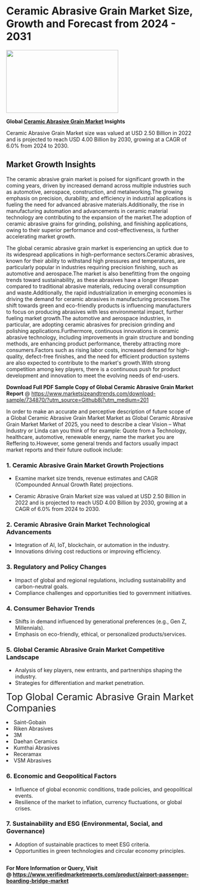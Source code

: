<H1>Ceramic Abrasive Grain Market Size, Growth and Forecast from 2024 - 2031</H1><img class="aligncenter size-medium wp-image-584254" src="https://thirdeyenews.in/wp-content/uploads/2024/09/Global-Market-Research-300x168.jpeg" alt="" width="300" height="168" /><p><strong>Global&nbsp;<a href="https://www.marketsizeandtrends.com/download-sample/734870/?utm_source=Github8j?utm_medium=201">Ceramic Abrasive Grain Market</a> Insights</strong></p><p>Ceramic Abrasive Grain Market size was valued at USD 2.50 Billion in 2022 and is projected to reach USD 4.00 Billion by 2030, growing at a CAGR of 6.0% from 2024 to 2030.</p><p><h2>Market Growth Insights</h2> <p>The ceramic abrasive grain market is poised for significant growth in the coming years, driven by increased demand across multiple industries such as automotive, aerospace, construction, and metalworking.The growing emphasis on precision, durability, and efficiency in industrial applications is fueling the need for advanced abrasive materials.Additionally, the rise in manufacturing automation and advancements in ceramic material technology are contributing to the expansion of the market.The adoption of ceramic abrasive grains for grinding, polishing, and finishing applications, owing to their superior performance and cost-effectiveness, is further accelerating market growth.</p> <p>The global ceramic abrasive grain market is experiencing an uptick due to its widespread applications in high-performance sectors.Ceramic abrasives, known for their ability to withstand high pressures and temperatures, are particularly popular in industries requiring precision finishing, such as automotive and aerospace.The market is also benefitting from the ongoing trends toward sustainability, as these abrasives have a longer lifespan compared to traditional abrasive materials, reducing overall consumption and waste.Additionally, the rapid industrialization in emerging economies is driving the demand for ceramic abrasives in manufacturing processes.The shift towards green and eco-friendly products is influencing manufacturers to focus on producing abrasives with less environmental impact, further fueling market growth.The automotive and aerospace industries, in particular, are adopting ceramic abrasives for precision grinding and polishing applications.Furthermore, continuous innovations in ceramic abrasive technology, including improvements in grain structure and bonding methods, are enhancing product performance, thereby attracting more consumers.Factors such as rising labor costs, increased demand for high-quality, defect-free finishes, and the need for efficient production systems are also expected to contribute to the market's growth.With strong competition among key players, there is a continuous push for product development and innovation to meet the evolving needs of end-users.<p><span class=""><strong>Download Full PDF Sample Copy of Global Ceramic Abrasive Grain Market Report</strong> @ <a href="https://www.marketsizeandtrends.com/download-sample/734870/?utm_source=Github8j?utm_medium=201" target="_blank">https://www.marketsizeandtrends.com/download-sample/734870/?utm_source=Github8j?utm_medium=201</a></span></p><p>In order to make an accurate and perceptive description of future scope of a Global&nbsp;Ceramic Abrasive Grain Market Market as Global&nbsp;Ceramic Abrasive Grain Market Market of 2025, you need to describe a clear Vision &ndash; What Industry or Linda can you think of for example: Quote from a Technology, healthcare, automotive, renewable energy, name the market you are Reffering to.However, some general trends and factors usually impact market reports and their future outlook include:</p><h3>1.&nbsp;<strong>Ceramic Abrasive Grain Market Growth Projections</strong></h3><ul><li>Examine market size trends, revenue estimates and CAGR (Compounded Annual Growth Rate) projections.</li><li><p>Ceramic Abrasive Grain Market size was valued at USD 2.50 Billion in 2022 and is projected to reach USD 4.00 Billion by 2030, growing at a CAGR of 6.0% from 2024 to 2030.</p></li></ul><h3>2.&nbsp;<strong>Ceramic Abrasive Grain Market Technological Advancements</strong></h3><ul><li>Integration of AI, IoT, blockchain, or automation in the industry.</li><li>Innovations driving cost reductions or improving efficiency.</li></ul><h3>3.&nbsp;<strong>Regulatory and Policy Changes</strong></h3><ul><li>Impact of global and regional regulations, including sustainability and carbon-neutral goals.</li><li>Compliance challenges and opportunities tied to government initiatives.</li></ul><h3>4.&nbsp;<strong>Consumer Behavior Trends</strong></h3><ul><li>Shifts in demand influenced by generational preferences (e.g., Gen Z, Millennials).</li><li>Emphasis on eco-friendly, ethical, or personalized products/services.</li></ul><h3>5.&nbsp;<strong>Global Ceramic Abrasive Grain Market Competitive Landscape</strong></h3><ul><li>Analysis of key players, new entrants, and partnerships shaping the industry.</li><li>Strategies for differentiation and market penetration.</li></ul><p data-pm-slice="1 1 []"><span style="color: inherit; font-family: inherit; font-size: 25px;">Top Global Ceramic Abrasive Grain Market Companies</span></p><div class="" data-test-id=""><p><li>Saint-Gobain</li><li> Riken Abrasives</li><li> 3M</li><li> Daehan Ceramics</li><li> Kumthai Abrasives</li><li> Receramax</li><li> VSM Abrasives</li></p></div><h3>6.&nbsp;<strong>Economic and Geopolitical Factors</strong></h3><ul><li>Influence of global economic conditions, trade policies, and geopolitical events.</li><li>Resilience of the market to inflation, currency fluctuations, or global crises.</li></ul><h3>7.&nbsp;<strong>Sustainability and ESG (Environmental, Social, and Governance)</strong></h3><ul><li>Adoption of sustainable practices to meet ESG criteria.</li><li>Opportunities in green technologies and circular economy principles.</li></ul><h2><strong style="font-size: 14px;">For More Information or Query, Visit @&nbsp;</strong><a style="background-color: #ffffff; font-size: 14px;" href="https://www.marketsizeandtrends.com/report/ceramic-abrasive-grain-market/" target="_blank">https://www.verifiedmarketreports.com/product/airport-passenger-boarding-bridge-market</a></h2>
